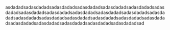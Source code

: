 asdadadsadasdadadsadasdadadsadasdadadsadasdadadsadasdadadsadasdadadsadasdadadsadasdadadsadasdadadsadasdadadsadasdadadsadasdadadsadasdadadsadasdadadsadasdadadsadasdadadsadasdadadsadasdadadsadasdadadsadasdadadsadasdadadsadasdadadsadasdadadsad
